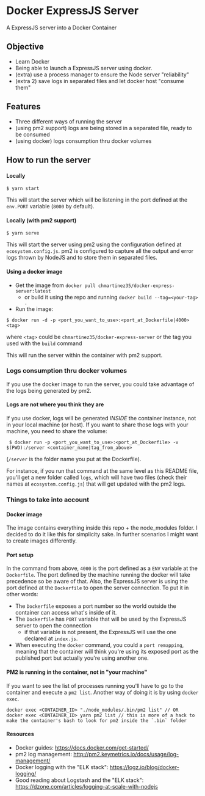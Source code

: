# Docker ExpressJS Server

A ExpressJS server into a Docker Container

## Objective
* Learn Docker
* Being able to launch a ExpressJS server using docker.
* (extra) use a process manager to ensure the Node server "reliability"
* (extra 2) save logs in separated files and let docker host "consume them"


## Features
* Three different ways of running the server
* (using pm2 support) logs are being stored in a separated file, ready to be consumed
* (using docker) logs consumption thru docker volumes

## How to run the server
#### Locally
`$ yarn start`

This will start the server which will be listening in the port defined at the `env.PORT` variable (`8000` by default).


#### Locally (with pm2 support)

`$ yarn serve`

This will start the server using pm2 using the configuration defined at `ecosystem.config.js`.
pm2 is configured to capture all the output and error logs thrown by NodeJS and to store them in separated files.

#### Using a docker image

* Get the image from `docker pull chmartinez35/docker-express-server:latest`
    * or build it using the repo and running `docker build --tag=<your-tag> .`
* Run the image:
```
$ docker run -d -p <port_you_want_to_use>:<port_at_Dockerfile|4000> <tag>
```
where `<tag>` could be `chmartinez35/docker-express-server` or the tag you used with the `build` command

This will run the server within the container with pm2 support.


### Logs consumption thru docker volumes

If you use the docker image to run the server, you could take advantage of the logs being generated by pm2.

#### Logs are not where you think they are

If you use docker, logs will be generated *INSIDE* the container instance, not in your local machine (or host).
If you want to share those logs with your machine, you need to share the volume:
```
 $ docker run -p <port_you_want_to_use>:<port_at_Dockerfile> -v $(PWD):/server <container_name|tag_from_above>
```
(`/server` is the folder name you put at the Dockerfile).

For instance, if you run that command at the same level as this README file, you'll get a new folder called `logs`, which will have two files (check their names at `ecosystem.config.js`) that will get updated with the pm2 logs.

### Things to take into account

#### Docker image

The image contains everything inside this repo + the node_modules folder. I decided to do it like this for simplicity sake. 
In further scenarios I might want to create images differently.

#### Port setup

In the command from above, `4000` is the port defined as a `ENV` variable at the `Dockerfile`. The port defined by the machine running the docker will take precedence so be aware of that.
Also, the ExpressJS server is using the port defined at the `Dockerfile` to open the server connection.
To put it in other words:
* The `Dockerfile` exposes a port number so the world outside the container can access what's inside of it.
* The `Dockerfile` has `PORT` variable that will be used by the ExpressJS server to open the connection
    * if that variable is not present, the ExpressJS will use the one declared at `index.js`.
* When executing the `docker` command, you could a `port remapping`, meaning that the container will think you're using its exposed port as the published port but actually you're using another one.




#### PM2 is running in the container, not in "your machine"

If you want to see the list of processes running you'll have to go to the container and execute a `pm2 list`.
Another way of doing it is by using `docker exec`.
```
docker exec <CONTAINER_ID> "./node_modules/.bin/pm2 list" // OR
docker exec <CONTAINER_ID> yarn pm2 list // this is more of a hack to make the container's bash to look for pm2 inside the `.bin` folder
```


#### Resources
* Docker guides: https://docs.docker.com/get-started/
* pm2 log management: http://pm2.keymetrics.io/docs/usage/log-management/
* Docker logging with the "ELK stack": https://logz.io/blog/docker-logging/
* Good reading about Logstash and the "ELK stack": https://dzone.com/articles/logging-at-scale-with-nodejs

